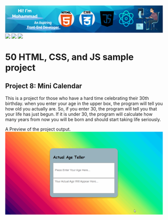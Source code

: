 
![](https://github.com/starsofchance/starsofchance/blob/main/github-banner.jpg)
![](https://img.shields.io/badge/HTML5-E34F26?style=for-the-badge&logo=html5&logoColor=white)
![](https://img.shields.io/badge/CSS3-1572B6?style=for-the-badge&logo=css3&logoColor=white)
![](https://img.shields.io/badge/JavaScript-323330?style=for-the-badge&logo=javascript&logoColor=F7DF1E)
# 50 HTML, CSS, and JS sample project
## Project 8: Mini Calendar

This is a project for those who have a hard time celebrating their 30th birthday. 
when you enter your age in the upper box, the program will tell you how old you actually are.
So, if you enter 30, the program will tell you that your life has just begun.
If it is under 30, the program will calculate how many years from now you will be born and should start taking life seriously.

A Preview of the project output.
![](https://github.com/starsofchance/50-HTML-CSS-JS-Project-10/blob/main/Animation.gif)
